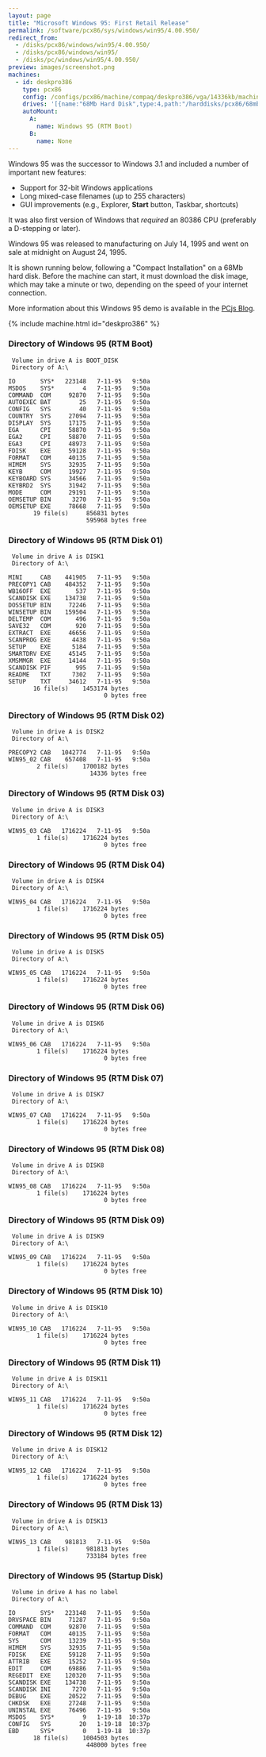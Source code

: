 ```yaml
---
layout: page
title: "Microsoft Windows 95: First Retail Release"
permalink: /software/pcx86/sys/windows/win95/4.00.950/
redirect_from:
  - /disks/pcx86/windows/win95/4.00.950/
  - /disks/pcx86/windows/win95/
  - /disks/pc/windows/win95/4.00.950/
preview: images/screenshot.png
machines:
  - id: deskpro386
    type: pcx86
    config: /configs/pcx86/machine/compaq/deskpro386/vga/14336kb/machine.xml
    drives: '[{name:"68Mb Hard Disk",type:4,path:"/harddisks/pcx86/68mb/WIN95.json"}]'
    autoMount:
      A:
        name: Windows 95 (RTM Boot)
      B:
        name: None
---
```


Windows 95 was the successor to Windows 3.1 and included a number of important new features:

 * Support for 32-bit Windows applications
 * Long mixed-case filenames (up to 255 characters)
 * GUI improvements (e.g., Explorer, **Start** button, Taskbar, shortcuts) 

It was also first version of Windows that *required* an 80386 CPU (preferably a D-stepping or later).

Windows 95 was released to manufacturing on July 14, 1995 and went on sale at midnight on August 24, 1995.

It is shown running below, following a "Compact Installation" on a 68Mb hard disk.  Before the machine can
start, it must download the disk image, which may take a minute or two, depending on the speed of your
internet connection.

More information about this Windows 95 demo is available in the [PCjs Blog](/blog/2015/09/21/).

{% include machine.html id="deskpro386" %}

### Directory of Windows 95 (RTM Boot)

     Volume in drive A is BOOT_DISK
     Directory of A:\

    IO       SYS*   223148   7-11-95   9:50a
    MSDOS    SYS*        4   7-11-95   9:50a
    COMMAND  COM     92870   7-11-95   9:50a
    AUTOEXEC BAT        25   7-11-95   9:50a
    CONFIG   SYS        40   7-11-95   9:50a
    COUNTRY  SYS     27094   7-11-95   9:50a
    DISPLAY  SYS     17175   7-11-95   9:50a
    EGA      CPI     58870   7-11-95   9:50a
    EGA2     CPI     58870   7-11-95   9:50a
    EGA3     CPI     48973   7-11-95   9:50a
    FDISK    EXE     59128   7-11-95   9:50a
    FORMAT   COM     40135   7-11-95   9:50a
    HIMEM    SYS     32935   7-11-95   9:50a
    KEYB     COM     19927   7-11-95   9:50a
    KEYBOARD SYS     34566   7-11-95   9:50a
    KEYBRD2  SYS     31942   7-11-95   9:50a
    MODE     COM     29191   7-11-95   9:50a
    OEMSETUP BIN      3270   7-11-95   9:50a
    OEMSETUP EXE     78668   7-11-95   9:50a
           19 file(s)     856831 bytes
                          595968 bytes free

### Directory of Windows 95 (RTM Disk 01)

     Volume in drive A is DISK1
     Directory of A:\

    MINI     CAB    441905   7-11-95   9:50a
    PRECOPY1 CAB    484352   7-11-95   9:50a
    WB16OFF  EXE       537   7-11-95   9:50a
    SCANDISK EXE    134738   7-11-95   9:50a
    DOSSETUP BIN     72246   7-11-95   9:50a
    WINSETUP BIN    159504   7-11-95   9:50a
    DELTEMP  COM       496   7-11-95   9:50a
    SAVE32   COM       920   7-11-95   9:50a
    EXTRACT  EXE     46656   7-11-95   9:50a
    SCANPROG EXE      4438   7-11-95   9:50a
    SETUP    EXE      5184   7-11-95   9:50a
    SMARTDRV EXE     45145   7-11-95   9:50a
    XMSMMGR  EXE     14144   7-11-95   9:50a
    SCANDISK PIF       995   7-11-95   9:50a
    README   TXT      7302   7-11-95   9:50a
    SETUP    TXT     34612   7-11-95   9:50a
           16 file(s)    1453174 bytes
                               0 bytes free

### Directory of Windows 95 (RTM Disk 02)

     Volume in drive A is DISK2
     Directory of A:\

    PRECOPY2 CAB   1042774   7-11-95   9:50a
    WIN95_02 CAB    657408   7-11-95   9:50a
            2 file(s)    1700182 bytes
                           14336 bytes free

### Directory of Windows 95 (RTM Disk 03)

     Volume in drive A is DISK3
     Directory of A:\

    WIN95_03 CAB   1716224   7-11-95   9:50a
            1 file(s)    1716224 bytes
                               0 bytes free

### Directory of Windows 95 (RTM Disk 04)

     Volume in drive A is DISK4
     Directory of A:\

    WIN95_04 CAB   1716224   7-11-95   9:50a
            1 file(s)    1716224 bytes
                               0 bytes free

### Directory of Windows 95 (RTM Disk 05)

     Volume in drive A is DISK5
     Directory of A:\

    WIN95_05 CAB   1716224   7-11-95   9:50a
            1 file(s)    1716224 bytes
                               0 bytes free

### Directory of Windows 95 (RTM Disk 06)

     Volume in drive A is DISK6
     Directory of A:\

    WIN95_06 CAB   1716224   7-11-95   9:50a
            1 file(s)    1716224 bytes
                               0 bytes free

### Directory of Windows 95 (RTM Disk 07)

     Volume in drive A is DISK7
     Directory of A:\

    WIN95_07 CAB   1716224   7-11-95   9:50a
            1 file(s)    1716224 bytes
                               0 bytes free

### Directory of Windows 95 (RTM Disk 08)

     Volume in drive A is DISK8
     Directory of A:\

    WIN95_08 CAB   1716224   7-11-95   9:50a
            1 file(s)    1716224 bytes
                               0 bytes free

### Directory of Windows 95 (RTM Disk 09)

     Volume in drive A is DISK9
     Directory of A:\

    WIN95_09 CAB   1716224   7-11-95   9:50a
            1 file(s)    1716224 bytes
                               0 bytes free

### Directory of Windows 95 (RTM Disk 10)

     Volume in drive A is DISK10
     Directory of A:\

    WIN95_10 CAB   1716224   7-11-95   9:50a
            1 file(s)    1716224 bytes
                               0 bytes free

### Directory of Windows 95 (RTM Disk 11)

     Volume in drive A is DISK11
     Directory of A:\

    WIN95_11 CAB   1716224   7-11-95   9:50a
            1 file(s)    1716224 bytes
                               0 bytes free

### Directory of Windows 95 (RTM Disk 12)

     Volume in drive A is DISK12
     Directory of A:\

    WIN95_12 CAB   1716224   7-11-95   9:50a
            1 file(s)    1716224 bytes
                               0 bytes free

### Directory of Windows 95 (RTM Disk 13)

     Volume in drive A is DISK13
     Directory of A:\

    WIN95_13 CAB    981813   7-11-95   9:50a
            1 file(s)     981813 bytes
                          733184 bytes free

### Directory of Windows 95 (Startup Disk)

     Volume in drive A has no label
     Directory of A:\

    IO       SYS*   223148   7-11-95   9:50a
    DRVSPACE BIN     71287   7-11-95   9:50a
    COMMAND  COM     92870   7-11-95   9:50a
    FORMAT   COM     40135   7-11-95   9:50a
    SYS      COM     13239   7-11-95   9:50a
    HIMEM    SYS     32935   7-11-95   9:50a
    FDISK    EXE     59128   7-11-95   9:50a
    ATTRIB   EXE     15252   7-11-95   9:50a
    EDIT     COM     69886   7-11-95   9:50a
    REGEDIT  EXE    120320   7-11-95   9:50a
    SCANDISK EXE    134738   7-11-95   9:50a
    SCANDISK INI      7270   7-11-95   9:50a
    DEBUG    EXE     20522   7-11-95   9:50a
    CHKDSK   EXE     27248   7-11-95   9:50a
    UNINSTAL EXE     76496   7-11-95   9:50a
    MSDOS    SYS*        9   1-19-18  10:37p
    CONFIG   SYS        20   1-19-18  10:37p
    EBD      SYS*        0   1-19-18  10:37p
           18 file(s)    1004503 bytes
                          448000 bytes free
